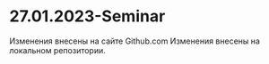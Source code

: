 ﻿# 27.01.2023-Seminar
Изменения внесены на сайте Github.com
Изменения внесены на локальном репозитории.